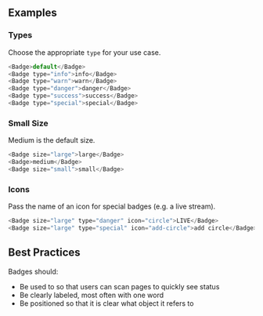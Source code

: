 ## Examples

### Types

Choose the appropriate `type` for your use case.

```js
<Badge>default</Badge>
<Badge type="info">info</Badge>
<Badge type="warn">warn</Badge>
<Badge type="danger">danger</Badge>
<Badge type="success">success</Badge>
<Badge type="special">special</Badge>
```

### Small Size

Medium is the default size.

```js
<Badge size="large">large</Badge>
<Badge>medium</Badge>
<Badge size="small">small</Badge>
```

### Icons

Pass the name of an icon for special badges (e.g. a live stream).

```js
<Badge size="large" type="danger" icon="circle">LIVE</Badge>
<Badge size="large" type="special" icon="add-circle">add circle</Badge>
```

## Best Practices

Badges should:

- Be used to so that users can scan pages to quickly see status
- Be clearly labeled, most often with one word
- Be positioned so that it is clear what object it refers to
